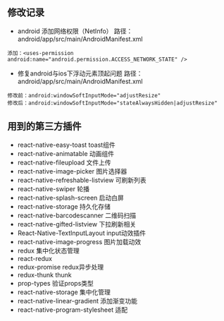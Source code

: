 ## 修改记录

- android 添加网络权限（NetInfo）
路径：android/app/src/main/AndroidManifest.xml

```
添加：<uses-permission android:name="android.permission.ACCESS_NETWORK_STATE" />
```

- 修复android与ios下浮动元素顶起问题
路径：android/app/src/main/AndroidManifest.xml

```
修改前：android:windowSoftInputMode="adjustResize"
修改后：android:windowSoftInputMode="stateAlwaysHidden|adjustResize"
```


## 用到的第三方插件
- react-native-easy-toast toast组件
- react-native-animatable 动画组件
- react-native-fileupload 文件上传
- react-native-image-picker 图片选择器
- react-native-refreshable-listview 可刷新列表
- react-native-swiper 轮播
- react-native-splash-screen 启动白屏
- react-native-storage 持久化存储
- react-native-barcodescanner 二维码扫描
- react-native-gifted-listview 下拉刷新相关
- React-Native-TextInputLayout input动效插件
- react-native-image-progress 图片加载动效
- redux 集中化状态管理
- react-redux
- redux-promise redux异步处理
- redux-thunk thunk
- prop-types 验证props类型
- react-native-storage 集中化管理
- react-native-linear-gradient 添加渐变功能
- react-native-program-stylesheet 适配
